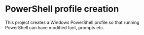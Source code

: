 # PowerShell profile creation
This project creates a Windows PowerShell profile so that running PowerShell can have modified font, prompts etc.